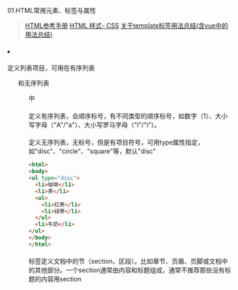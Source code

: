 01.HTML常用元素、标签与属性
>[HTML参考手册](https://www.w3school.com.cn/tags/tag_span.asp)
[HTML 样式- CSS](https://www.runoob.com/html/html-css.html)
[关于template标签用法总结(含vue中的用法总结)](https://blog.csdn.net/u010510187/article/details/100356624)

#### <li>
定义列表项目，可用在有序列表<ol>和无序列表<ul>中
#### <ol>
定义有序列表，会顺序标号，有不同类型的顺序标号，如数字（1）、大小写字母（"A"/"a"）、大小写罗马字母（"I"/"i"）。
#### <ul>
定义无序列表，无标号，但是有项目符号，可用type属性指定，如"disc"、"circle"、"square"等，默认"disc"
```HTML
<html>
<body>
<ul type="disc">
  <li>咖啡</li>
  <li>茶</li>
  <ul>
    <li>红茶</li>
    <li>绿茶</li>
  </ul>
  <li>牛奶</li>
</ul>
</body>
</html>

```
#### <section>
标签定义文档中的节（section、区段）。比如章节、页眉、页脚或文档中的其他部分。一个section通常由内容和标题组成，通常不推荐那些没有标题的内容用section
#### <template>
不在vue实例绑定的元素中：标签和内容均在页面上不可见，但是在DOM结构中存在该标签和内部结构
在vue实例绑定的元素中：内容在页面上可见，但是在DOM结构中不存在该标签，而存在其内部结构。支持v-if、v-else-if、v-else、v-for这些指令，不支持v-show。
